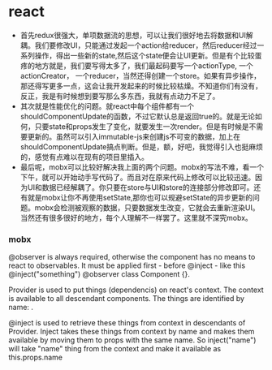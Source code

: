 # react

+ 首先redux很强大，单项数据流的思想，可以让我们很好地去将数据和UI解耦。我们要修改UI，只能通过发起一个action给reducer，然后reducer经过一系列操作，得出一些新的state,然后这个state便会让UI更新。但是有个比较蛋疼的地方就是，我们要写得太多了，我们最起码要写一个actionType, 一个actionCreator， 一个reducer，当然还得创建一个store。如果有异步操作，那还得写更多一点，这会让我开发起来的时候比较枯燥。不知道你们有没有，反正，我是有时候想到要写那么多东西，我就有点动力不足了。
+ 其次就是性能优化的问题。就react中每个组件都有一个shouldComponentUpdate的函数，不过它默认总是返回true的。就是无论如何，只要state和props发生了变化，就要发生一次render。但是有时候是不需要更新的。虽然可以引入immutable-js来创建js不可变的数据，加上在shouldComponentUpdate搞点判断。但是，额，好吧，我觉得引入也挺麻烦的，感觉有点难以在现有的项目里插入。  
+ 最后呢，mobx可以比较好解决我上面的两个问题。mobx的写法不难，看一个下午，就可以开始动手写代码了。而且对在原来代码上修改可以比较迅速。因为UI和数据已经解耦了。你只要在store与UI和store的连接部分修改即可。还有就是mobx让你不再使用setState,那你也可以规避setState的异步更新的问题。mobx会检测被观察的数据，只要数据发生改变，它就会去重新渲染UI。当然还有很多很好的地方，每个人理解不一样罢了。这里就不深究mobx。


### mobx

@observer is always required, otherwise the component has no means to react to observables. It must be applied first - before @inject - like this @inject("something") @observer class Component {}.

Provider is used to put things (dependencis) on react's context. The context is available to all descendant components. The things are identified by name: <Provider name={thing}>.

@inject is used to retrieve these things from context in descendants of Provider. Inject takes these things from context by name and makes them available by moving them to props with the same name.
So inject("name") will take "name" thing from the context and make it available as this.props.name
